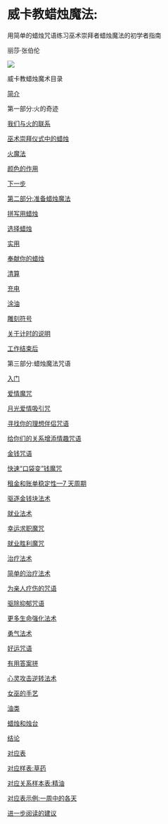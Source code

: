 # 威卡教蜡烛魔法:

用简单的蜡烛咒语练习巫术崇拜者蜡烛魔法的初学者指南

丽莎·张伯伦

![](../images/00006.jpeg)

威卡教蜡烛魔术目录

[简介](part0000_split_009.html#_INTRODUCTION)

第一部分:火的奇迹

[我们与火的联系](part0000_split_011.html#_Our_Connection_with)

[巫术崇拜仪式中的蜡烛](part0000_split_012.html#_Candles_in_Wiccan)

[火魔法](part0000_split_013.html#_Fire_Magic)

[颜色的作用](part0000_split_014.html#_The_Role_of)

[下一步](part0000_split_015.html#_The_Next_Step)

[第二部分:准备蜡烛魔法](part0000_split_016.html#SectionTwoPreparingforCandleMagic)

[拼写用蜡烛](part0000_split_017.html#_Candles_for_Spellwork)

[选择蜡烛](part0000_split_018.html#_Choosing_Candles)

[实用](part0000_split_019.html#_Being_Practical)

[奉献你的蜡烛](part0000_split_020.html#_Consecrating_Your_Candles)

[清算](part0000_split_021.html#_Clearing)

[充电](part0000_split_022.html#_Charging)

[涂油](part0000_split_023.html#_Anointing)

[雕刻符号](part0000_split_024.html#_Carving_Symbols)

[关于计时的说明](part0000_split_025.html#_A_Note_on)

[工作结束后](part0000_split_026.html#_After_the_Work)

第三部分:蜡烛魔法咒语

[入门](part0000_split_027.html#_Getting_Started)

[爱情魔咒](part0000_split_029.html#_Love_Spells)

[月光爱情吸引咒](part0000_split_030.html#_Moonlight_Love_Attraction)

[寻找你的理想伴侣咒语](part0000_split_031.html#_Finding_Your_Ideal)

[给你们的关系增添情趣咒语](part0000_split_032.html#_Spice_Up_Your)

[金钱咒语](part0000_split_033.html#_Money_Spells)

[快速“口袋变”钱魔咒](part0000_split_034.html#PocketChange)

[租金和账单稳定性—7 天周期](part0000_split_035.html#_Rent_and_Bills)

[驱逐金钱块法术](part0000_split_036.html#_Banishing_Money_Blocks)

[就业法术](part0000_split_037.html#_Employment_Spells)

[幸运求职魔咒](part0000_split_038.html#_Lucky_Job_Search)

[就业胜利魔咒](part0000_split_039.html#_Employment_Victory_Spell)

[治疗法术](part0000_split_040.html#_Healing_Spells)

[简单的治疗法术](part0000_split_041.html#_Simple_Healing_Spell)

[为亲人疗伤的咒语](part0000_split_042.html#_Healing_Spell_for)

[驱除抑郁咒语](part0000_split_043.html#_Banishing_Depression_Spell)

[更多生命强化法术](part0000_split_044.html#_More_Spells_for)

[勇气法术](part0000_split_045.html#_Courage_Spell)

[好运咒语](part0000_split_046.html#_Good_Luck_Spell)

[有用答案拼](part0000_split_047.html#_Helpful_Answers_Spell)

[心灵攻击逆转法术](part0000_split_048.html#_Psychic_Attack_Reversal)

[女巫的手艺](part0000_split_049.html#_A_Witch_s_Craft)

[油类](part0000_split_050.html#_Oils)

[蜡烛和烛台](part0000_split_051.html#_Candles_and_Holders)

[结论](part0000_split_052.html#_CONCLUSION)

[对应表](part0000_split_053.html#_Tables_of_Correspondence)

[对应样表:草药](part0000_split_054.html#_Sample_Tables_of)

[对应关系样本表:精油](part0000_split_054.html#_Sample_Tables_of_1)

[对应表示例:一周中的各天](part0000_split_056.html#_Sample_Tables_of_2)

[进一步阅读的建议](part0000_split_057.html#_Suggestions_for_Further)